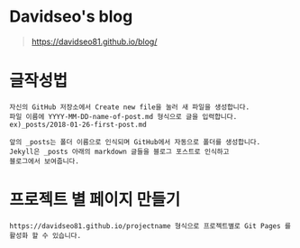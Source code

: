 # Davidseo's blog
> https://davidseo81.github.io/blog/

# 글작성법
    자신의 GitHub 저장소에서 Create new file을 눌러 새 파일을 생성합니다.
    파일 이름에 YYYY-MM-DD-name-of-post.md 형식으로 글을 입력합니다. 
    ex)_posts/2018-01-26-first-post.md 
    
    앞의 _posts는 폴더 이름으로 인식되며 GitHub에서 자동으로 폴더를 생성합니다.     
    Jekyll은 _posts 아래의 markdown 글들을 블로그 포스트로 인식하고 
    블로그에서 보여줍니다. 
    

# 프로젝트 별 페이지 만들기
    https://davidseo81.github.io/projectname 형식으로 프로젝트별로 Git Pages 를 활성화 할 수 있습니다. 
